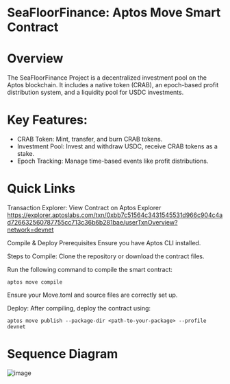 # SeaFloorFinance: Aptos Move Smart Contract
# Overview
The SeaFloorFinance Project is a decentralized investment pool on the Aptos blockchain. It includes a native token (CRAB), an epoch-based profit distribution system, and a liquidity pool for USDC investments.

# Key Features:
- CRAB Token: Mint, transfer, and burn CRAB tokens.
- Investment Pool: Invest and withdraw USDC, receive CRAB tokens as a stake.
- Epoch Tracking: Manage time-based events like profit distributions.

# Quick Links
Transaction Explorer: View Contract on Aptos Explorer
https://explorer.aptoslabs.com/txn/0xbb7c51564c3431545531d966c904c4ad726632560787755cc713c36b6b281bae/userTxnOverview?network=devnet

Compile & Deploy
Prerequisites
Ensure you have Aptos CLI installed.

Steps to Compile:
Clone the repository or download the contract files.

Run the following command to compile the smart contract:

```
aptos move compile
```

Ensure your Move.toml and source files are correctly set up.

Deploy:
After compiling, deploy the contract using:
```
aptos move publish --package-dir <path-to-your-package> --profile devnet
```
# Sequence Diagram
![image](https://github.com/user-attachments/assets/9ae56425-0d74-40f9-910a-72a7edbfe567)
